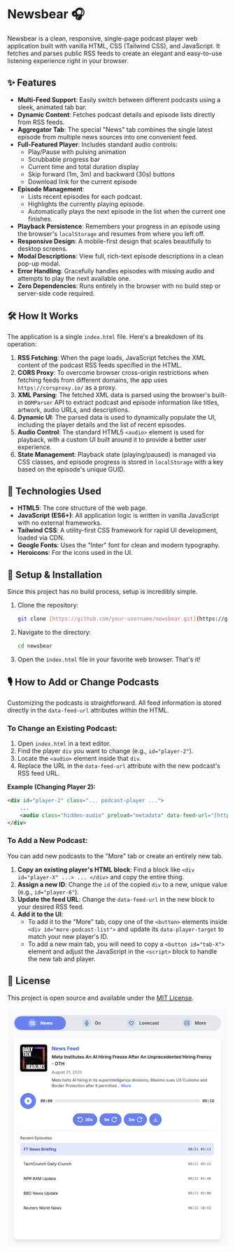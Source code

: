 # Newsbear 🎧

Newsbear is a clean, responsive, single-page podcast player web application built with vanilla HTML, CSS (Tailwind CSS), and JavaScript. It fetches and parses public RSS feeds to create an elegant and easy-to-use listening experience right in your browser.

## ✨ Features

-   **Multi-Feed Support**: Easily switch between different podcasts using a sleek, animated tab bar.
-   **Dynamic Content**: Fetches podcast details and episode lists directly from RSS feeds.
-   **Aggregator Tab**: The special "News" tab combines the single latest episode from multiple news sources into one convenient feed.
-   **Full-Featured Player**: Includes standard audio controls:
    -   Play/Pause with pulsing animation
    -   Scrubbable progress bar
    -   Current time and total duration display
    -   Skip forward (1m, 3m) and backward (30s) buttons
    -   Download link for the current episode
-   **Episode Management**:
    -   Lists recent episodes for each podcast.
    -   Highlights the currently playing episode.
    -   Automatically plays the next episode in the list when the current one finishes.
-   **Playback Persistence**: Remembers your progress in an episode using the browser's `localStorage` and resumes from where you left off.
-   **Responsive Design**: A mobile-first design that scales beautifully to desktop screens.
-   **Modal Descriptions**: View full, rich-text episode descriptions in a clean pop-up modal.
-   **Error Handling**: Gracefully handles episodes with missing audio and attempts to play the next available one.
-   **Zero Dependencies**: Runs entirely in the browser with no build step or server-side code required.

## 🛠️ How It Works

The application is a single `index.html` file. Here's a breakdown of its operation:

1.  **RSS Fetching**: When the page loads, JavaScript fetches the XML content of the podcast RSS feeds specified in the HTML.
2.  **CORS Proxy**: To overcome browser cross-origin restrictions when fetching feeds from different domains, the app uses `https://corsproxy.io/` as a proxy.
3.  **XML Parsing**: The fetched XML data is parsed using the browser's built-in `DOMParser` API to extract podcast and episode information like titles, artwork, audio URLs, and descriptions.
4.  **Dynamic UI**: The parsed data is used to dynamically populate the UI, including the player details and the list of recent episodes.
5.  **Audio Control**: The standard HTML5 `<audio>` element is used for playback, with a custom UI built around it to provide a better user experience.
6.  **State Management**: Playback state (playing/paused) is managed via CSS classes, and episode progress is stored in `localStorage` with a key based on the episode's unique GUID.

## 🚀 Technologies Used

-   **HTML5**: The core structure of the web page.
-   **JavaScript (ES6+)**: All application logic is written in vanilla JavaScript with no external frameworks.
-   **Tailwind CSS**: A utility-first CSS framework for rapid UI development, loaded via CDN.
-   **Google Fonts**: Uses the "Inter" font for clean and modern typography.
-   **Heroicons**: For the icons used in the UI.

## 🔧 Setup & Installation

Since this project has no build process, setup is incredibly simple.

1.  Clone the repository:
    ```bash
    git clone [https://github.com/your-username/newsbear.git](https://github.com/your-username/newsbear.git)
    ```
2.  Navigate to the directory:
    ```bash
    cd newsbear
    ```
3.  Open the `index.html` file in your favorite web browser. That's it!

## 🎙️ How to Add or Change Podcasts

Customizing the podcasts is straightforward. All feed information is stored directly in the `data-feed-url` attributes within the HTML.

### To Change an Existing Podcast:

1.  Open `index.html` in a text editor.
2.  Find the player `div` you want to change (e.g., `id="player-2"`).
3.  Locate the `<audio>` element inside that `div`.
4.  Replace the URL in the `data-feed-url` attribute with the new podcast's RSS feed URL.

**Example (Changing Player 2):**

```html
<div id="player-2" class="... podcast-player ...">
    ...
    <audio class="hidden-audio" preload="metadata" data-feed-url="[https://feeds.megaphone.fm/VMP1684715893](https://feeds.megaphone.fm/VMP1684715893)"></audio> ...
</div>
```

### To Add a New Podcast:

You can add new podcasts to the "More" tab or create an entirely new tab.

1.  **Copy an existing player's HTML block**: Find a block like `<div id="player-X" ...> ... </div>` and copy the entire thing.
2.  **Assign a new ID**: Change the `id` of the copied `div` to a new, unique value (e.g., `id="player-6"`).
3.  **Update the feed URL**: Change the `data-feed-url` in the new block to your desired RSS feed.
4.  **Add it to the UI**:
    -   To add it to the "More" tab, copy one of the `<button>` elements inside `<div id="more-podcast-list">` and update its `data-player-target` to match your new player's ID.
    -   To add a new main tab, you will need to copy a `<button id="tab-X">` element and adjust the JavaScript in the `<script>` block to handle the new tab and player.

## 📄 License

This project is open source and available under the [MIT License](LICENSE).
<br><br><img src="screenshot.jpg" alt="Screenshot">
